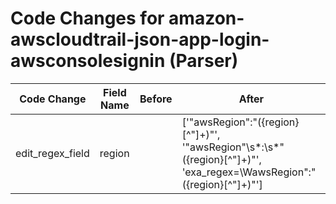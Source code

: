 # Code Changes for amazon-awscloudtrail-json-app-login-awsconsolesignin (Parser)

| Code Change | Field Name | Before | After |
|-------------|------------|--------|-------|
| edit_regex_field | region |  | ['"awsRegion":"({region}[^"]+)"', '"awsRegion"\s*:\s*"({region}[^"]+)"', 'exa_regex=\WawsRegion":"({region}[^"]+)"'] |